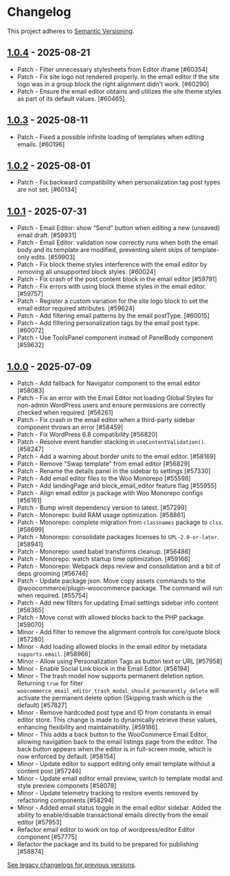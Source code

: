 # Changelog 

This project adheres to [Semantic Versioning](https://semver.org/spec/v2.0.0.html).

## [1.0.4](https://www.npmjs.com/package/@woocommerce/email-editor/v/1.0.4) - 2025-08-21 

-   Patch - Filter unnecessary stylesheets from Editor iframe [#60354]
-   Patch - Fix site logo not rendered properly. In the email editor if the site logo was in a group block the right alignment didn't work. [#60290]
-   Patch - Ensure the email editor obtains and utilizes the site theme styles as part of its default values. [#60465]

## [1.0.3](https://www.npmjs.com/package/@woocommerce/email-editor/v/1.0.3) - 2025-08-11 

-   Patch - Fixed a possible infinite loading of templates when editing emails. [#60196]

## [1.0.2](https://www.npmjs.com/package/@woocommerce/email-editor/v/1.0.2) - 2025-08-01 

-   Patch - Fix backward compatibility when personalization tag post types are not set. [#60134]

## [1.0.1](https://www.npmjs.com/package/@woocommerce/email-editor/v/1.0.1) - 2025-07-31 

-   Patch - Email Editor: show “Send” button when editing a new (unsaved) email draft. [#59931]
-   Patch - Email Editor: validation now correctly runs when both the email body and its template are modified, preventing silent skips of template-only edits. [#59903]
-   Patch - Fix block theme styles interference with the email editor by removing all unsupported block styles. [#60024]
-   Patch - Fix crash of the post content block in the email editor [#59791]
-   Patch - Fix errors with using block theme styles in the email editor. [#59757]
-   Patch - Register a custom variation for the site logo block to set the email editor required attributes. [#59624]
-   Patch - Add filtering email patterns by the email postType. [#60015]
-   Patch - Add filtering personalization tags by the email post type. [#60072]
-   Patch - Use ToolsPanel component instead of PanelBody component [#59632]

## [1.0.0](https://www.npmjs.com/package/@woocommerce/email-editor/v/1.0.0) - 2025-07-09 

-   Patch - Add fallback for Navigator component to the email editor [#58083]
-   Patch - Fix an error with the Email Editor not loading Global Styles for non-admin WordPress users and ensure permissions are correctly checked when required. [#56261]
-   Patch - Fix crash in the email editor when a third-party sidebar component throws an error [#58459]
-   Patch - Fix WordPress 6.8 compatibility [#56820]
-   Patch - Resolve event handler stacking in `useContentValidation()`. [#58247]
-   Patch - Add a warning about border units to the email editor. [#58169]
-   Patch - Remove "Swap template" from email editor [#56829]
-   Patch - Rename the details panel in the sidebar to settings [#57330]
-   Patch - Add email editor files to the Woo Monorepo [#55598]
-   Patch - Add landingPage and block_email_editor feature flag [#55955]
-   Patch - Align email editor js package with Woo Monorepo configs [#56161]
-   Patch - Bump wireit dependency version to latest. [#57299]
-   Patch - Monorepo: build RAM usage optimization. [#58861]
-   Patch - Monorepo: complete migration from `classnames` package to `clsx`. [#58699]
-   Patch - Monorepo: consolidate packages licenses to `GPL-2.0-or-later`. [#58941]
-   Patch - Monorepo: used babel transforms cleanup. [#56486]
-   Patch - Monorepo: watch startup time optimization. [#59166]
-   Patch - Monorepo: Webpack deps review and consolidation and a bit of deps grooming [#56746]
-   Patch - Update package json. Move copy assets commands to the @woocommerce/plugin-woocommerce package. The command will run when required. [#55754]
-   Patch - Add new filters for updating Email settings sidebar info content [#56365]
-   Patch - Move const with allowed blocks back to the PHP package. [#59070]
-   Minor - Add filter to remove the alignment controls for core/quote block [#57280]
-   Minor - Add loading allowed blocks in the email editor by metadata `supports.email`. [#58966]
-   Minor - Allow using Personalization Tags as button text or URL [#57958]
-   Minor - Enable Social Link block in the Email Editor. [#58194]
-   Minor - The trash model now supports permanent deletion option. Returning `true` for filter `woocommerce_email_editor_trash_modal_should_permanently_delete` will activate the permanent delete option (Skipping trash which is the default) [#57827]
-   Minor - Remove hardcoded post type and ID from constants in email editor store. This change is made to dynamically retrieve these values, enhancing flexibility and maintainability. [#59186]
-   Minor - This adds a back button to the WooCommerce Email Editor, allowing navigation back to the email listings page from the editor. The back button appears when the editor is in full-screen mode, which is now enforced by default. [#58154]
-   Minor - Update editor to support editing only email template without a content post [#57246]
-   Minor - Update email editor email preview, switch to template modal and style preview componets [#58078]
-   Minor - Update telemetry tracking to restore events removed by refactoring components [#58294]
-   Minor - Added email status toggle in the email editor sidebar. Added the ability to enable/disable transactional emails directly from the email editor [#57953]
-   Refactor email editor to work on top of wordpress/editor Editor component [#57775]
-   Refactor the package and its build to be prepared for publishing [#58874]

[See legacy changelogs for previous versions](https://github.com/woocommerce/woocommerce/blob/68581955106947918d2b17607a01bdfdf22288a9/packages/js/email-editor/CHANGELOG.md).
